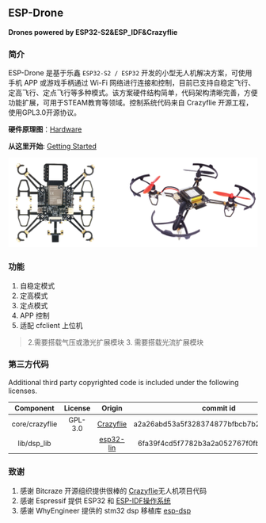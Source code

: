 ﻿
## ESP-Drone

**Drones powered by ESP32-S2&ESP\_IDF&Crazyflie**

### 简介

ESP-Drone 是基于乐鑫 `ESP32-S2 / ESP32` 开发的小型无人机解决方案，可使用手机 APP 或游戏手柄通过 Wi-Fi 网络进行连接和控制，目前已支持自稳定飞行、定高飞行、定点飞行等多种模式。该方案硬件结构简单，代码架构清晰完善，方便功能扩展，可用于STEAM教育等领域。控制系统代码来自 Crazyflie 开源工程，使用GPL3.0开源协议。

**硬件原理图**：[Hardware](./docs/zh_CN/md/hardware.md)

**从这里开始**: [Getting Started](./docs/zh_CN/md/gettingstarted.md)

![ESP-Drone](./docs/_static/espdrone_s2_v1_2_2.png)

### 功能

1. 自稳定模式
2. 定高模式
3. 定点模式
4. APP 控制
5. 适配 cfclient 上位机 

>2.需要搭载气压或激光扩展模块 3. 需要搭载光流扩展模块   


### 第三方代码

Additional third party copyrighted code is included under the following licenses.

| Component | License | Origin |commit id |
| :---:  | :---: | :---: |:---: |
| core/crazyflie | GPL-3.0 |[Crazyflie](https://github.com/bitcraze/crazyflie-firmware) |a2a26abd53a5f328374877bfbcb7b25ed38d8111|
| lib/dsp_lib |  | [esp32-lin](https://github.com/whyengineer/esp32-lin/tree/master/components/dsp_lib) |6fa39f4cd5f7782b3a2a052767f0fb06be2378ff|

### 致谢

1. 感谢 Bitcraze 开源组织提供很棒的 [Crazyflie](https://www.bitcraze.io/%20)无人机项目代码
2. 感谢 Espressif 提供 ESP32 和 [ESP-IDF操作系统](https://docs.espressif.com/projects/esp-idf/en/latest/esp32s2/get-started/index.html)
3. 感谢 WhyEngineer 提供的 stm32 dsp 移植库 [esp-dsp](https://github.com/whyengineer/esp32-lin/tree/master/components/dsp_lib)

